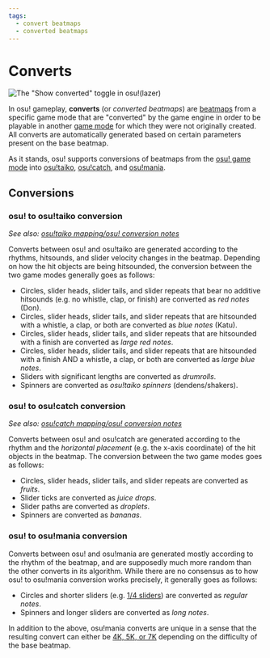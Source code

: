 ```yaml
---
tags:
  - convert beatmaps
  - converted beatmaps
---
```


# Converts

![The \"Show converted\" toggle in osu!(lazer)](img/show-converted-button.png "The \"Show converted\" toggle in osu!(lazer)")

In osu! gameplay, **converts** (or *converted beatmaps*) are [beatmaps](/wiki/Beatmap) from a specific game mode that are "converted" by the game engine in order to be playable in another [game mode](/wiki/Game_mode/) for which they were not originally created. All converts are automatically generated based on certain parameters present on the base beatmap.

As it stands, osu! supports conversions of beatmaps from the [osu! game mode](/wiki/Game_mode/osu!) into [osu!taiko](/wiki/Game_mode/osu!taiko), [osu!catch](/wiki/Game_mode/osu!catch), and [osu!mania](/wiki/Game_mode/osu!mania).

## Conversions

### osu! to osu!taiko conversion

*See also: [osu!taiko mapping/osu! conversion notes](/wiki/Game_mode/osu!taiko#osu!-conversion-notes)*

Converts between osu! and osu!taiko are generated according to the rhythms, hitsounds, and slider velocity changes in the beatmap. Depending on how the hit objects are being hitsounded, the conversion between the two game modes generally goes as follows:

- Circles, slider heads, slider tails, and slider repeats that bear no additive hitsounds (e.g. no whistle, clap, or finish) are converted as *red notes* (Don).
- Circles, slider heads, slider tails, and slider repeats that are hitsounded with a whistle, a clap, or both are converted as *blue notes* (Katu).
- Circles, slider heads, slider tails, and slider repeats that are hitsounded with a finish are converted as *large red notes*.
- Circles, slider heads, slider tails, and slider repeats that are hitsounded with a finish AND a whistle, a clap, or both are converted as *large blue notes*.
- Sliders with significant lengths are converted as *drumrolls*.
- Spinners are converted as *osu!taiko spinners* (dendens/shakers).

### osu! to osu!catch conversion

*See also: [osu!catch mapping/osu! conversion notes](/wiki/Game_mode/osu!catch#osu!-conversion-notes)*

Converts between osu! and osu!catch are generated according to the rhythm and the *horizontal placement* (e.g. the x-axis coordinate) of the hit objects in the beatmap. The conversion between the two game modes goes as follows:

- Circles, slider heads, slider tails, and slider repeats are converted as *fruits*.
- Slider ticks are converted as *juice drops*.
- Slider paths are converted as *droplets*.
- Spinners are converted as *bananas*.

### osu! to osu!mania conversion

Converts between osu! and osu!mania are generated mostly according to the rhythm of the beatmap, and are supposedly much more random than the other converts in its algorithm. While there are no consensus as to how osu! to osu!mania conversion works precisely, it generally goes as follows:

- Circles and shorter sliders (e.g. [1/4 sliders](/wiki/Client/Beatmap_editor/Beat_snap_divisor)) are converted as *regular notes*.
- Spinners and longer sliders are converted as *long notes*.

In addition to the above, osu!mania converts are unique in a sense that the resulting convert can either be [4K, 5K, or 7K](wiki/Gameplay/Game_modifier/xK) depending on the difficulty of the base beatmap.
